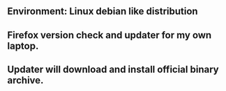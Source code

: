 ##
## Environment: Linux debian like distribution
## Firefox version check and updater for my own laptop.
## 
## Updater will download and install official binary archive.
## 